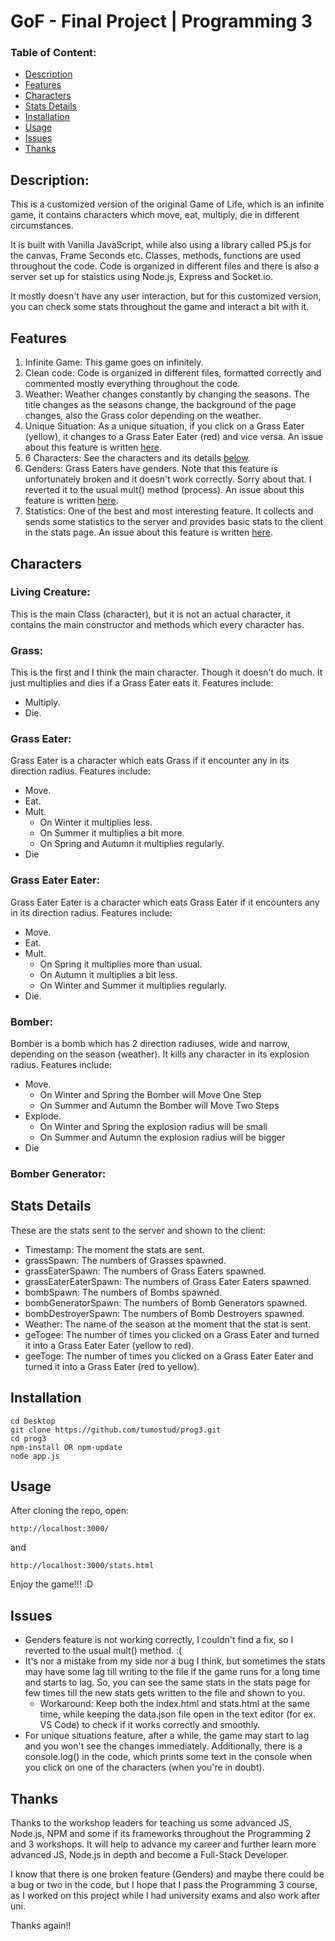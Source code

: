 # GoF - Final Project | Programming 3 
### Table of Content:
  - [Description](#description)
  - [Features](#features)
  - [Characters](#characters)
  - [Stats Details](#stats-details)
  - [Installation](#installation)
  - [Usage](#usage)
  - [Issues](#issues)
  - [Thanks](#thanks)

## Description:
This is a customized version of the original Game of Life, which is an infinite game, it contains characters which move, eat, multiply, die in different circumstances.

It is built with Vanilla JavaScript, while also using a library called P5.js for the canvas, Frame Seconds etc. Classes, methods, functions are used throughout the code. Code is organized in different files and there is also a server set up for staistics using Node.js, Express and Socket.io.

It mostly doesn't have any user interaction, but for this customized version, you can check some stats throughout the game and interact a bit with it.

## Features
 1. Infinite Game: This game goes on infinitely.
 2. Clean code: Code is organized in different files, formatted correctly and commented mostly everything throughout the code.
 3. Weather: Weather changes constantly by changing the seasons. The title changes as the seasons change, the background of the page changes, also the Grass color depending on the weather.
 4. Unique Situation: As a unique situation, if you click on a Grass Eater (yellow), it changes to a Grass Eater Eater (red) and vice versa. An issue about this feature is written [here](#issues).
 5. 6 Characters: See the characters and its details [below](#characters).
 6. Genders: Grass Eaters have genders. Note that this feature is unfortunately broken and it doesn't work correctly. Sorry about that. I reverted it to the usual mult() method (process). An issue about this feature is written [here](#issues).
 7. Statistics: One of the best and most interesting feature. It collects and sends some statistics to the server and provides basic stats to the client in the stats page. An issue about this feature is written [here](#issues).

## Characters
### Living Creature:
This is the main Class (character), but it is not an actual character, it contains the main constructor and methods which every character has.

### Grass:
This is the first and I think the main character. Though it doesn't do much. It just multiplies and dies if a Grass Eater eats it. Features include:
  - Multiply.
  - Die.

### Grass Eater:
Grass Eater is a character which eats Grass if it encounter any in its direction radius. Features include:
  - Move.
  - Eat.
  - Mult.
    - On Winter it multiplies less.
    - On Summer it multiplies a bit more.
    - On Spring and Autumn it multiplies regularly.
  - Die

### Grass Eater Eater:
Grass Eater Eater is a character which eats Grass Eater if it encounters any in its direction radius. Features include:
  - Move.
  - Eat.
  - Mult.
    - On Spring it multiplies more than usual.
    - On Autumn it multiplies a bit less.
    - On Winter and Summer it multiplies regularly.
  - Die.
  
### Bomber:
Bomber is a bomb which has 2 direction radiuses, wide and narrow, depending on the season (weather). It kills any character in its explosion radius. Features include:
  - Move.
    - On Winter and Spring the Bomber will Move One Step
    - On Summer and Autumn the Bomber will Move Two Steps
  - Explode.
    - On Winter and Spring the explosion radius will be small
    - On Summer and Autumn the explosion radius will be bigger
  - Die
 
### Bomber Generator:


## Stats Details
These are the stats sent to the server and shown to the client:
- Timestamp: The moment the stats are sent.
- grassSpawn: The numbers of Grasses spawned.
- grassEaterSpawn: The numbers of Grass Eaters spawned.
- grassEaterEaterSpawn: The numbers of Grass Eater Eaters spawned.
- bombSpawn: The numbers of Bombs spawned.
- bombGeneratorSpawn: The numbers of Bomb Generators spawned.
- bombDestroyerSpawn: The numbers of Bomb Destroyers spawned.
- Weather: The name of the season at the moment that the stat is sent.
- geTogee: The number of times you clicked on a Grass Eater and turned it into a Grass Eater Eater (yellow to red).
- geeToge: The number of times you clicked on a Grass Eater Eater and turned it into a Grass Eater (red to yellow).

## Installation
```
cd Desktop
git clone https://github.com/tumostud/prog3.git
cd prog3
npm-install OR npm-update
node app.js
```

## Usage
After cloning the repo, open:
```
http://localhost:3000/
```
and
```
http://localhost:3000/stats.html
```
Enjoy the game!!! :D

## Issues
- Genders feature is not working correctly, I couldn't find a fix, so I reverted to the usual mult() method. :(
- It's nor a mistake from my side nor a bug I think, but sometimes the stats may have some lag till writing to the file if the game runs for a long time and starts to lag. So, you can see the same stats in the stats page for few times till the new stats gets written to the file and shown to you.
  - Workaround: Keep both the index.html and stats.html at the same time, while keeping the data.json file open in the text editor (for ex. VS Code) to check if it works correctly and smoothly.
- For unique situations feature, after a while, the game may start to lag and you won't see the changes immediately. Additionally, there is a console.log() in the code, which prints some text in the console when you click on one of the characters (when you're in doubt).

## Thanks
Thanks to the workshop leaders for teaching us some advanced JS, Node.js, NPM and some if its frameworks throughout the Programming 2 and 3 workshops. It will help to advance my career and further learn more advanced JS, Node.js in depth and become a Full-Stack Developer.

I know that there is one broken feature (Genders) and maybe there could be a bug or two in the code, but I hope that I pass the Programming 3 course, as I worked on this project while I had university exams and also work after uni.

Thanks again!!
